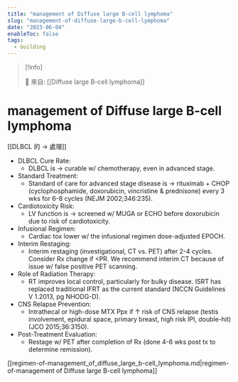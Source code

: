 ```yaml
---
title: "management of Diffuse large B-cell lymphoma"
slug: "management-of-diffuse-large-b-cell-lymphoma"
date: "2023-06-04"
enableToc: false
tags:
  - building
---
```


> [!info]
>
> 🌱 來自: [[Diffuse large B-cell lymphoma]]

# management of Diffuse large B-cell lymphoma

[[DLBCL 的 → 處理]]

- DLBCL Cure Rate:
  - DLBCL is → curable w/ chemotherapy, even in advanced stage.
- Standard Treatment:
  - Standard of care for advanced stage disease is → rituximab + CHOP (cyclophosphamide, doxorubicin, vincristine & prednisone) every 3 wks for 6-8 cycles (NEJM 2002;346:235).
- Cardiotoxicity Risk:
  - LV function is → screened w/ MUGA or ECHO before doxorubicin due to risk of cardiotoxicity.
- Infusional Regimen:
  - Cardiac tox lower w/ the infusional regimen dose-adjusted EPOCH.
- Interim Restaging:
  - Interim restaging (investigational, CT vs. PET) after 2-4 cycles. Consider Rx change if <PR. We recommend interim CT because of issue w/ false positive PET scanning.
- Role of Radiation Therapy:
  - RT improves local control, particularly for bulky disease. ISRT has replaced traditional IFRT as the current standard (NCCN Guidelines V 1.2013, pg NHODG-D).
- CNS Relapse Prevention:
  - Intrathecal or high-dose MTX Ppx if ↑ risk of CNS relapse (testis involvement, epidural space, primary breast, high risk IPI, double-hit) (JCO 2015;36:3150).
- Post-Treatment Evaluation:
  - Restage w/ PET after completion of Rx (done 4-6 wks post tx to determine remission).

[[regimen-of-management_of_diffuse_large_b-cell_lymphoma.md|regimen-of-management of Diffuse large B-cell lymphoma]]
